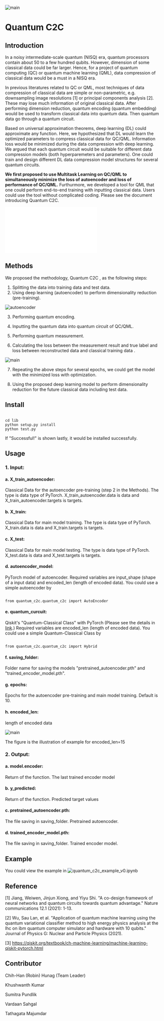 ![main](brand.png)
# Quantum C2C

## Introduction

In a noisy intermediate-scale quantum (NISQ) era, quantum processors contain about 50 to a few hundred qubits. However, dimension of some classical data could be far larger. Hence, for a project of quantum computing (QC) or quantum machine learning (QML), data compression of classical data would be a must in a NISQ era. 

In previous literatures related to QC or QML, most techniques of data compression of classical data are simple or non-parametric, e.g. downsampling image resolutions [1] or principal components analysis [2]. These may lose much information of original classical data. After performing dimension reduction, quantum encoding (quantum embedding) would be used to transform classical data into quantum data. Then quantum data go through a quantum circuit.

Based on universal approximation theorems, deep learning (DL) could approximate any function. Here, we hypothesized that DL would learn the optimized parameters to compress classical data for QC/QML. Information loss would be minimized during the data compression with deep learning. We argued that each quantum circuit would be suitable for different data compression models (both hyperparemeters and parameters). One could train and design different DL data compression model structures for several quantum circuits.

**We first proposed to use Multitask Learning on QC/QML to simultaneously minimize the loss of autoencoder and loss of performance of QC/QML.** Furthurmore, we developed a tool for QML that one could perform end-to-end training with inputting classical data. Users could use the tool without complicated coding.
Please see the document introducing Quantum C2C.

![Quantum C2C](Quantum_C2C-Pitch.pdf)


## Methods

 We proposed the methodology, Quantum C2C , as the following steps:
1. Splitting the data into training data and test data.
2. Using deep learning (autoencoder) to perform dimensionality reduction (pre-training).

![autoencoder](autoencoder.png)

3. Performing quantum encoding.

4. Inputting the quantum data into quantum circuit of QC/QML.

5. Performing quantum measurement.

6. Calculating the loss between the measurement result and true label and loss between reconstructed data and classical training data .

![main](main.png)



7. Repeating the above steps for several epochs, we could get the model with the minimized loss with optimization.

8. Using the proposed deep learning model to perform dimensionality reduction for the future classical data including test data.

## Install
<pre><code>
cd lib
python setup.py install
python test.py
</code></pre>
If "Successful!" is shown lastly, it would be installed successfully.

## Usage

### 1. Input:

#### a. X_train_autoencoder: 
 Classical Data for the autoencoder pre-training (step 2 in the Methods). The type is data type of PyTorch. X_train_autoencoder.data is data and  X_train_autoencoder.targets is targets.
 
####  b. X_train:  
 Classical Data for main model training. The type is data type of PyTorch. X_train.data is data and  X_train.targets is targets.
 
####  c. X_test:  
 Classical Data for main model testing. The type is data type of PyTorch. X_test.data is data and  X_test.targets is targets.
 
####  d. autoencoder_model: 
 PyTorch model of autoencoder. Required variables are input_shape (shape of a input data) and encoded_len (length of encoded data). You could use a simple autoencoder by 
 
<pre><code>
from quantum_c2c.quantum_c2c import AutoEncoder
</code></pre>
 
####  e. quantum_curcuit: 
 Qiskit's "Quantum-Classical Class" with PyTorch (Please see the details in [link](https://qiskit.org/textbook/ch-machine-learning/machine-learning-qiskit-pytorch.html).) Required variables are encoded_len (length of encoded data).  You could use a simple Quantum-Classical Class by
 
<pre><code>
from quantum_c2c.quantum_c2c import Hybrid
</code></pre>
 
####  f. saving_folder: 
 Folder name for saving the models "pretrained_autoencoder.pth" and "trained_encoder_model.pth".
 
####  g. epochs: 
 Epochs for the autoencoder pre-training and main model training. Default is 10.

####  h. encoded_len: 
 length of encoded data

![main](measure.JPG)

The figure is the illustration of example for encoded_len=15


### 2. Output:

####  a. model.encoder:
Return of the function. The last trained encoder model
 
####  b. y_predicted:
Return of the function. Predicted target values

####  c. pretrained_autoencoder.pth:
The file saving in saving_folder. Pretrained autoencoder.

####  d. trained_encoder_model.pth:
The file saving in saving_folder. Trained encoder model.

## Example

You could view the example in 
![quantum_c2c_example_v0.ipynb](example/quantum_c2c_example_v0.ipynb)


## Reference

[1] Jiang, Weiwen, Jinjun Xiong, and Yiyu Shi. "A co-design framework of neural networks and quantum circuits towards quantum advantage." Nature communications 12.1 (2021): 1-13.

[2] Wu, Sau Lan, et al. "Application of quantum machine learning using the quantum variational classifier method to high energy physics analysis at the lhc on ibm quantum computer simulator and hardware with 10 qubits." Journal of Physics G: Nuclear and Particle Physics (2021).

[3] https://qiskit.org/textbook/ch-machine-learning/machine-learning-qiskit-pytorch.html

## Contributor

Chih-Han (Robin) Hunag (Team Leader)

Khushwanth Kumar

Sumitra Pundlik

Vardaan Sahgal

Tathagata Majumdar
